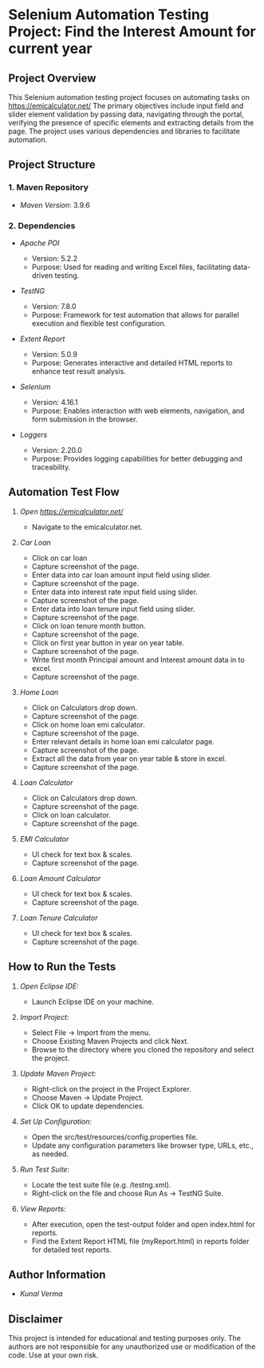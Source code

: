 # Selenium Automation Testing Project: Find the Interest Amount for current year
 
## Project Overview
This Selenium automation testing project focuses on automating tasks on https://emicalculator.net/
The primary objectives include input field and slider element validation by passing data, navigating through the portal, verifying the presence of specific elements and extracting details from the page. 
The project uses various dependencies and libraries to facilitate automation.

## Project Structure
 
### 1. Maven Repository
 
- *Maven Version*: 3.9.6
 
### 2. Dependencies
 
- *Apache POI*
     * Version: 5.2.2
     * Purpose: Used for reading and writing Excel files, facilitating data-driven testing.<br />
 
- *TestNG*
     * Version: 7.8.0
     * Purpose: Framework for test automation that allows for parallel execution and flexible test configuration.
 
- *Extent Report*
     * Version: 5.0.9
     * Purpose: Generates interactive and detailed HTML reports to enhance test result analysis.
 
- *Selenium*
     * Version: 4.16.1
     * Purpose: Enables interaction with web elements, navigation, and form submission in the browser.
 
- *Loggers*
     * Version: 2.20.0
     * Purpose: Provides logging capabilities for better debugging and traceability.
 
## Automation Test Flow
 
1. *Open https://emicalculator.net/*
     * Navigate to the emicalculator.net.
 
2. *Car Loan*
     * Click on car loan 
     * Capture screenshot of the page.
     * Enter data into car loan amount input field using slider.
     * Capture screenshot of the page.
     * Enter data into interest rate input field using slider.
     * Capture screenshot of the page.
     * Enter data into loan tenure input field using slider. 
     * Capture screenshot of the page.
     * Click on loan tenure month button.
     * Capture screenshot of the page.
     * Click on first year button in year on year table.
     * Capture screenshot of the page.
     * Write first month Principal amount and Interest amount data in to excel.
     * Capture screenshot of the page.
 
3. *Home Loan*
     * Click on Calculators drop down.
     * Capture screenshot of the page.
     * Click on home loan emi calculator.
     * Capture screenshot of the page.
     * Enter relevant details in home loan emi calculator page.
     * Capture screenshot of the page.
     * Extract all the data from  year on year table & store in excel.
     * Capture screenshot of the page.

4. *Loan Calculator*
     * Click on Calculators drop down.
     * Capture screenshot of the page.
     * Click on loan calculator.
     * Capture screenshot of the page.

5.  *EMI Calculator*
     * UI check for text box & scales.
     * Capture screenshot of the page.

6.  *Loan Amount Calculator*
     * UI check for text box & scales.
     * Capture screenshot of the page.

7.  *Loan Tenure Calculator*
     * UI check for text box & scales.
     * Capture screenshot of the page.
   
 
## How to Run the Tests
 
1. *Open Eclipse IDE:*
     * Launch Eclipse IDE on your machine.
 
2. *Import Project:*
     * Select File -> Import from the menu.
     * Choose Existing Maven Projects and click Next.
     * Browse to the directory where you cloned the repository and select the project.
 
3. *Update Maven Project:*
     * Right-click on the project in the Project Explorer.
     * Choose Maven -> Update Project.
     * Click OK to update dependencies.
 
4. *Set Up Configuration:*
     * Open the src/test/resources/config.properties file.
     * Update any configuration parameters like browser type, URLs, etc., as needed.
 
5. *Run Test Suite:*
     * Locate the test suite file (e.g. /testng.xml).
     * Right-click on the file and choose Run As -> TestNG Suite.
 
6. *View Reports:*
     * After execution, open the test-output folder and open index.html for reports.
     * Find the Extent Report HTML file (myReport.html) in reports folder for detailed test reports.
 
## Author Information
 
- *Kunal Verma*
 
## Disclaimer
 
This project is intended for educational and testing purposes only. The authors are not responsible for any unauthorized use or modification of the code. Use at your own risk.
